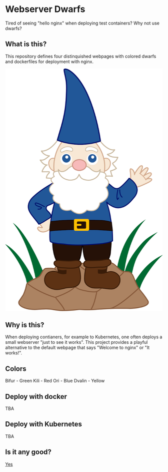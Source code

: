 Webserver Dwarfs
================
Tired of seeing "hello nginx" when deploying test containers? Why not use dwarfs?

What is this?
-------------
This repository defines four distinquished webpages with colored dwarfs and dockerfiles for deployment with nginx.

![Ori](blue-dwarf/static/dwarf-blue-small.png)

Why is this?
-------------
When deploying contianers, for example to Kubernetes, one often deploys a small webserver "just to see it works". This project provides a playful alternative to the default webpage that says "Welcome to nginx" or "It works!".

Colors
------
Bifur - Green
Kili - Red
Ori - Blue
Dvalin - Yellow

Deploy with docker
------------------
TBA

Deploy with Kubernetes
----------------------
TBA

Is it any good?
---------------
[Yes](https://news.ycombinator.com/item?id=3067434)

